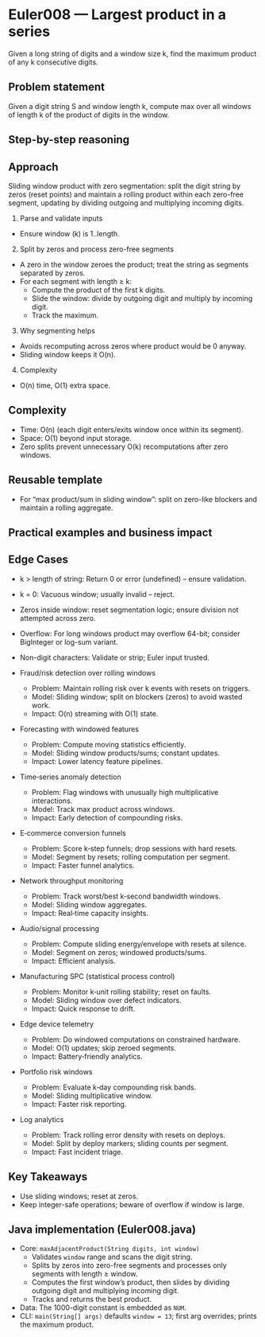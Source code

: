 # Euler008 — Largest product in a series

Given a long string of digits and a window size k, find the maximum product of any k consecutive digits.

## Problem statement

Given a digit string S and window length k, compute max over all windows of length k of the product of digits in the window.

## Step-by-step reasoning

## Approach

Sliding window product with zero segmentation: split the digit string by zeros (reset points) and maintain a rolling product within each zero-free segment, updating by dividing outgoing and multiplying incoming digits.

1) Parse and validate inputs
- Ensure window (k) is 1..length.

2) Split by zeros and process zero-free segments
- A zero in the window zeroes the product; treat the string as segments separated by zeros.
- For each segment with length ≥ k:
  - Compute the product of the first k digits.
  - Slide the window: divide by outgoing digit and multiply by incoming digit.
  - Track the maximum.

3) Why segmenting helps
- Avoids recomputing across zeros where product would be 0 anyway.
- Sliding window keeps it O(n).

4) Complexity
- O(n) time, O(1) extra space.

## Complexity

- Time: O(n) (each digit enters/exits window once within its segment).
- Space: O(1) beyond input storage.
- Zero splits prevent unnecessary O(k) recomputations after zero windows.

## Reusable template
- For “max product/sum in sliding window”: split on zero-like blockers and maintain a rolling aggregate.

## Practical examples and business impact
## Edge Cases

- k > length of string: Return 0 or error (undefined) – ensure validation.
- k = 0: Vacuous window; usually invalid – reject.
- Zeros inside window: reset segmentation logic; ensure division not attempted across zero.
- Overflow: For long windows product may overflow 64-bit; consider BigInteger or log-sum variant.
- Non-digit characters: Validate or strip; Euler input trusted.

- Fraud/risk detection over rolling windows
  - Problem: Maintain rolling risk over k events with resets on triggers.
  - Model: Sliding window; split on blockers (zeros) to avoid wasted work.
  - Impact: O(n) streaming with O(1) state.

- Forecasting with windowed features
  - Problem: Compute moving statistics efficiently.
  - Model: Sliding window products/sums; constant updates.
  - Impact: Lower latency feature pipelines.

- Time‑series anomaly detection
  - Problem: Flag windows with unusually high multiplicative interactions.
  - Model: Track max product across windows.
  - Impact: Early detection of compounding risks.

- E‑commerce conversion funnels
  - Problem: Score k‑step funnels; drop sessions with hard resets.
  - Model: Segment by resets; rolling computation per segment.
  - Impact: Faster funnel analytics.

- Network throughput monitoring
  - Problem: Track worst/best k‑second bandwidth windows.
  - Model: Sliding window aggregates.
  - Impact: Real‑time capacity insights.

- Audio/signal processing
  - Problem: Compute sliding energy/envelope with resets at silence.
  - Model: Segment on zeros; windowed products/sums.
  - Impact: Efficient analysis.

- Manufacturing SPC (statistical process control)
  - Problem: Monitor k‑unit rolling stability; reset on faults.
  - Model: Sliding window over defect indicators.
  - Impact: Quick response to drift.

- Edge device telemetry
  - Problem: Do windowed computations on constrained hardware.
  - Model: O(1) updates; skip zeroed segments.
  - Impact: Battery‑friendly analytics.

- Portfolio risk windows
  - Problem: Evaluate k‑day compounding risk bands.
  - Model: Sliding multiplicative window.
  - Impact: Faster risk reporting.

- Log analytics
  - Problem: Track rolling error density with resets on deploys.
  - Model: Split by deploy markers; sliding counts per segment.
  - Impact: Fast incident triage.

## Key Takeaways
- Use sliding windows; reset at zeros.
- Keep integer-safe operations; beware of overflow if window is large.

## Java implementation (Euler008.java)

- Core: `maxAdjacentProduct(String digits, int window)`
  - Validates `window` range and scans the digit string.
  - Splits by zeros into zero-free segments and processes only segments with length ≥ window.
  - Computes the first window’s product, then slides by dividing outgoing digit and multiplying incoming digit.
  - Tracks and returns the best product.
- Data: The 1000-digit constant is embedded as `NUM`.
- CLI: `main(String[] args)` defaults `window = 13`; first arg overrides; prints the maximum product.
